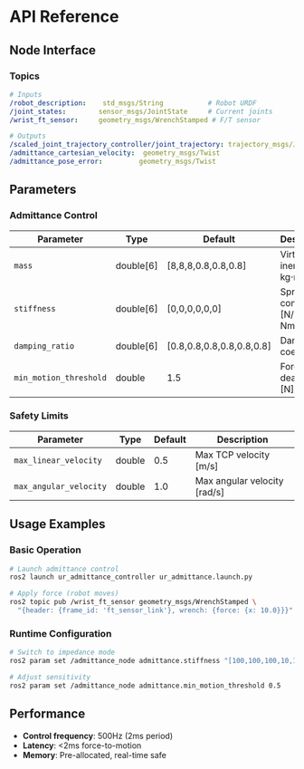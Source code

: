 # API Reference

## Node Interface

### Topics
```yaml
# Inputs
/robot_description:    std_msgs/String           # Robot URDF
/joint_states:        sensor_msgs/JointState     # Current joints  
/wrist_ft_sensor:     geometry_msgs/WrenchStamped # F/T sensor

# Outputs
/scaled_joint_trajectory_controller/joint_trajectory: trajectory_msgs/JointTrajectory
/admittance_cartesian_velocity:  geometry_msgs/Twist
/admittance_pose_error:         geometry_msgs/Twist
```

## Parameters

### Admittance Control
| Parameter | Type | Default | Description |
|-----------|------|---------|-------------|
| `mass` | double[6] | [8,8,8,0.8,0.8,0.8] | Virtual inertia [kg, kg⋅m²] |
| `stiffness` | double[6] | [0,0,0,0,0,0] | Spring constants [N/m, Nm/rad] |
| `damping_ratio` | double[6] | [0.8,0.8,0.8,0.8,0.8,0.8] | Damping coefficients |
| `min_motion_threshold` | double | 1.5 | Force deadband [N] |

### Safety Limits
| Parameter | Type | Default | Description |
|-----------|------|---------|-------------|
| `max_linear_velocity` | double | 0.5 | Max TCP velocity [m/s] |
| `max_angular_velocity` | double | 1.0 | Max angular velocity [rad/s] |

## Usage Examples

### Basic Operation
```bash
# Launch admittance control
ros2 launch ur_admittance_controller ur_admittance.launch.py

# Apply force (robot moves)
ros2 topic pub /wrist_ft_sensor geometry_msgs/WrenchStamped \
  "{header: {frame_id: 'ft_sensor_link'}, wrench: {force: {x: 10.0}}}" --once
```

### Runtime Configuration
```bash
# Switch to impedance mode
ros2 param set /admittance_node admittance.stiffness "[100,100,100,10,10,10]"

# Adjust sensitivity
ros2 param set /admittance_node admittance.min_motion_threshold 0.5
```

## Performance
- **Control frequency**: 500Hz (2ms period)
- **Latency**: <2ms force-to-motion
- **Memory**: Pre-allocated, real-time safe